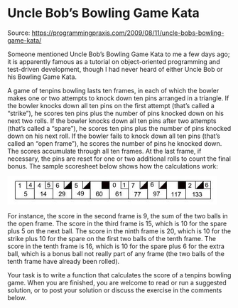 # Uncle Bob’s Bowling Game Kata

Source: https://programmingpraxis.com/2009/08/11/uncle-bobs-bowling-game-kata/

Someone mentioned Uncle Bob’s Bowling Game Kata to me a few days ago; it is apparently famous as a tutorial on object-oriented programming and test-driven development, though I had never heard of either Uncle Bob or his Bowling Game Kata.

A game of tenpins bowling lasts ten frames, in each of which the bowler makes one or two attempts to knock down ten pins arranged in a triangle. If the bowler knocks down all ten pins on the first attempt (that’s called a “strike”), he scores ten pins plus the number of pins knocked down on his next two rolls. If the bowler knocks down all ten pins after two attempts (that’s called a “spare”), he scores ten pins plus the number of pins knocked down on his next roll. If the bowler fails to knock down all ten pins (that’s called an “open frame”), he scores the number of pins he knocked down. The scores accumulate through all ten frames. At the last frame, if necessary, the pins are reset for one or two additional rolls to count the final bonus. The sample scoresheet below shows how the calculations work:

![Ten Pins](./tenpins.jpg "Ten Pins")

For instance, the score in the second frame is 9, the sum of the two balls in the open frame. The score in the third frame is 15, which is 10 for the spare plus 5 on the next ball. The score in the ninth frame is 20, which is 10 for the strike plus 10 for the spare on the first two balls of the tenth frame. The score in the tenth frame is 16, which is 10 for the spare plus 6 for the extra ball, which is a bonus ball not really part of any frame (the two balls of the tenth frame have already been rolled).

Your task is to write a function that calculates the score of a tenpins bowling game. When you are finished, you are welcome to read or run a suggested solution, or to post your solution or discuss the exercise in the comments below.
